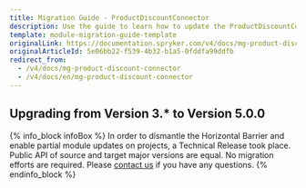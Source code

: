 ```yaml
---
title: Migration Guide - ProductDiscountConnector
description: Use the guide to learn how to update the ProductDiscountConnector module.
template: module-migration-guide-template
originalLink: https://documentation.spryker.com/v4/docs/mg-product-discount-connector
originalArticleId: 5e06bb22-f539-4b32-b1a5-0fddfa99ddfb
redirect_from:
  - /v4/docs/mg-product-discount-connector
  - /v4/docs/en/mg-product-discount-connector
---
```


## Upgrading from Version 3.* to Version 5.0.0

{% info_block infoBox %}
In order to dismantle the Horizontal Barrier and enable partial module updates on projects, a Technical Release took place. Public API of source and target major versions are equal. No migration efforts are required. Please [contact us](https://spryker.com/en/support/) if you have any questions.
{% endinfo_block %}
